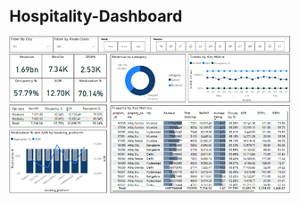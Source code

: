 # Hospitality-Dashboard
![Screenshot of Hospitality Dashboard](https://raw.githubusercontent.com/alwintom96/Hospitality-Dashboard/main/Screenshot%202025-05-21%20121730.png)
